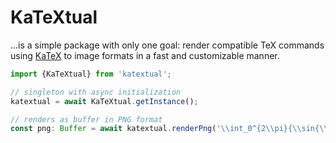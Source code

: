 # KaTeXtual
...is a simple package with only one goal: render compatible TeX commands
using [KaTeX](https://katex.org/) to image formats in a fast and customizable
manner.
```typescript
import {KaTeXtual} from 'katextual';

// singleton with async initialization
katextual = await KaTeXtual.getInstance();

// renders as buffer in PNG format
const png: Buffer = await katextual.renderPng('\\int_0^{2\\pi}{\\sin{\\theta}}');
```
